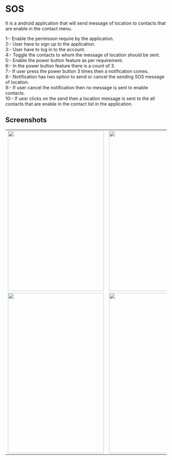 # SOS

It is a android application that will send message of location to contacts that are enable in the contact menu.

1:- Enable the permisson require by the application.<br>
2:- User have to sign up to the application.<br>
3:- User have to log in to the account.<br>
4:- Toggle the contacts to whom the message of location should be sent.<br>
5:- Enable the power button feature as per requirement.<br>
6:- In the power button feature there is a count of 3.<br>
7:- If user press the power button 3 times then a notification comes.<br>
8:- Notification has two option to send or cancel the sending SOS message of location.<br>
9:- If user cancel the notification then no message is sent to enable contacts.<br>
10:- If uesr clicks on the send then a location message is sent to the all contacts that are enable in the contact list in the application.

## Screenshots
<table>
  <tr>
    <td><img src="https://user-images.githubusercontent.com/68787547/147870095-46a72ce9-55be-4055-86f9-1cc0cb99a8a6.jpeg" width="300" height="500"></td>
    <td><img src="https://user-images.githubusercontent.com/68787547/147870099-f0055d31-c829-4cb5-b46f-df9085172f19.jpeg" width="300" height="500"></td>
    <td><img src="https://user-images.githubusercontent.com/68787547/147870102-84f4b292-f364-4f97-b5c9-de4f6da2f307.jpeg" width="300" height="500"></td>
  </tr>
  <tr>
    <td><img src="https://user-images.githubusercontent.com/68787547/147870105-4aa8ada4-61fa-4388-aaff-a43db175ef09.jpeg" width="300" height="500"></td>
    <td><img src="https://user-images.githubusercontent.com/68787547/147870106-7f8cf410-f832-492e-8495-61ec36d0c5de.jpeg" width="300" height="500"></td>
    <td><img src="https://user-images.githubusercontent.com/68787547/147876292-a68ce6e4-8497-4586-b029-0c8b131c7039.jpg" width="300" height="500"></td>  
  </tr>
</table>
